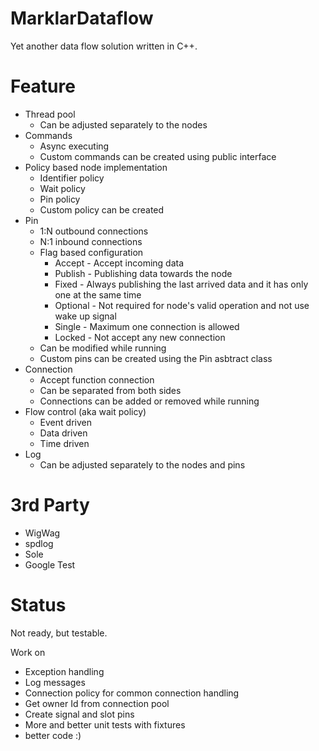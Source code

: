 # MarklarDataflow
Yet another data flow solution written in C++.

# Feature
 - Thread pool
   + Can be adjusted separately to the nodes
 - Commands
   + Async executing
   + Custom commands can be created using public interface
 - Policy based node implementation
   + Identifier policy
   + Wait policy
   + Pin policy
   + Custom policy can be created
 - Pin
   + 1:N outbound connections
   + N:1 inbound connections
   + Flag based configuration
     - Accept - Accept incoming data
     - Publish - Publishing data towards the node
     - Fixed - Always publishing the last arrived data and it has only one at the same time
     - Optional - Not required for node's valid operation and not use wake up signal
     - Single - Maximum one connection is allowed
     - Locked - Not accept any new connection
   + Can be modified while running
   + Custom pins can be created using the Pin asbtract class
 - Connection
   + Accept function connection
   + Can be separated from both sides
   + Connections can be added or removed while running
 - Flow control (aka wait policy)
   + Event driven
   + Data driven
   + Time driven
 - Log
   + Can be adjusted separately to the nodes and pins

# 3rd Party
 - WigWag
 - spdlog
 - Sole
 - Google Test

# Status
Not ready, but testable.

Work on
 - Exception handling
 - Log messages
 - Connection policy for common connection handling
 - Get owner Id from connection pool
 - Create signal and slot pins
 - More and better unit tests with fixtures
 - better code :)
